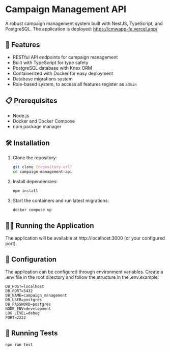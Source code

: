 # Campaign Management API
A robust campaign management system built with NestJS, TypeScript, and PostgreSQL.
The application is deployed: https://cmwapp-fe.vercel.app/

## 🚀 Features
- RESTful API endpoints for campaign management
- Built with TypeScript for type safety
- PostgreSQL database with Knex ORM
- Containerized with Docker for easy deployment
- Database migrations system
- Role-based system, to access all features register as `admin`

## 📋 Prerequisites
- Node.js
- Docker and Docker Compose
- npm package manager

## 🛠️ Installation
1. Clone the repository:
   ```bash
   git clone [repository-url]
   cd campaign-management-api
   ```
2. Install dependencies:
   ```bash
   npm install
   ```
3. Start the containers and run latest migrations:
   ```bash
   docker compose up
   ```
## 🏃‍♂️ Running the Application
The application will be available at http://localhost:3000 (or your configured port).

## 🔧 Configuration
The application can be configured through environment variables. Create a .env file in the root directory and follow the structure in the .env.example:
   ```env
   DB_HOST=localhost
   DB_PORT=5432
   DB_NAME=campaign_management
   DB_USER=postgres
   DB_PASSWORD=postgres
   NODE_ENV=development
   LOG_LEVEL=debug
   PORT=2222
   ```

## 🧪 Running Tests
   ```bash
   npm run test
   ```

